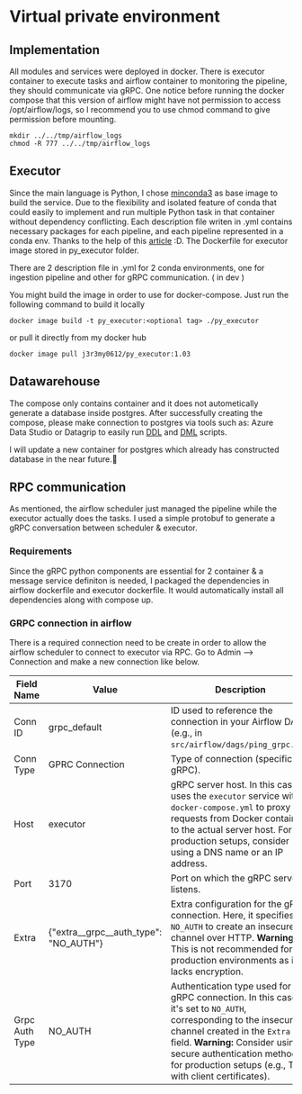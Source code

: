 # Virtual private environment
## Implementation
All modules and services were deployed in docker. There is executor container to execute tasks and airflow container to monitoring the pipeline, they should communicate via gRPC. One notice before running the docker compose that this version of airflow might have not permission to access /opt/airflow/logs, so I recommend you to use chmod command to give permission before mounting.
```
mkdir ../../tmp/airflow_logs
chmod -R 777 ../../tmp/airflow_logs
```

## Executor
Since the main language is Python, I chose [minconda3](https://hub.docker.com/r/continuumio/miniconda3) as base image to build the service. Due to the flexibility and isolated feature of conda that could easily to implement and run multiple Python task in that container without dependency conflicting. Each description file writen in .yml contains necessary packages for each pipeline, and each pipeline represented in a conda env. Thanks to the help of this [article](https://pythonspeed.com/articles/activate-conda-dockerfile/) :D. The Dockerfile for executor image stored in py_executor folder. 

There are 2 description file in .yml for 2 conda environments, one for ingestion pipeline and other for gRPC communication. ( in dev ) 

You might build the image in order to use for docker-compose. Just run the following command to build it locally 
```
docker image build -t py_executor:<optional tag> ./py_executor
```
or pull it directly from my docker hub
```
docker image pull j3r3my0612/py_executor:1.03
```
## Datawarehouse
The compose only contains container and it does not autometically generate a database inside postgres. After successfully creating the compose, please make connection to postgres via tools such as: Azure Data Studio or Datagrip to easily run [DDL](tasks\sql_script\ddl.sql) and [DML](tasks\sql_script\dml.sql) scripts. 

I will update a new container for postgres which already has constructed database in the near future.🤣
## RPC communication 
As mentioned, the airflow scheduler just managed the pipeline while the executor actually does the tasks. I used a simple protobuf to generate a gRPC conversation between scheduler & executor.
### Requirements

Since the gRPC python components are essential for 2 container & a message service definiton is needed, I packaged the dependencies in airflow dockerfile and executor dockerfile. It would automatically install all dependencies along with compose up.

### GRPC connection in airflow

There is a required connection need to be create in order to allow the airflow scheduler to connect to executor via RPC. Go to Admin --> Connection and make a new connection like below. 

| Field Name | Value | Description |
|---|---|---|
| Conn ID | grpc_default | ID used to reference the connection in your Airflow DAG (e.g., in `src/airflow/dags/ping_grpc.py`).  |
| Conn Type | GPRC Connection | Type of connection (specific to gRPC). |
| Host | executor | gRPC server host. In this case, it uses the `executor` service within `docker-compose.yml` to proxy requests from Docker containers to the actual server host. For production setups, consider using a DNS name or an IP address. |
| Port | 3170 | Port on which the gRPC server listens. |
| Extra | {"extra__grpc__auth_type": "NO_AUTH"} | Extra configuration for the gRPC connection. Here, it specifies `NO_AUTH` to create an insecure channel over HTTP. **Warning:** This is not recommended for production environments as it lacks encryption. |
| Grpc Auth Type | NO_AUTH | Authentication type used for the gRPC connection. In this case, it's set to `NO_AUTH`, corresponding to the insecure channel created in the `Extra` field. **Warning:** Consider using a secure authentication method for production setups (e.g., TLS with client certificates). |



